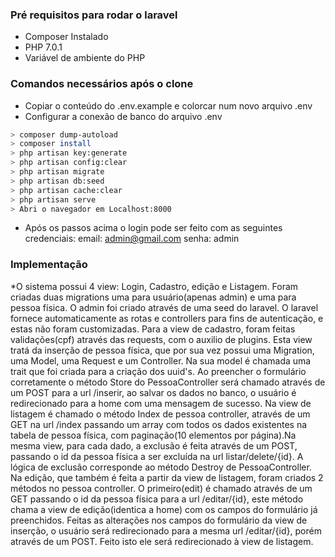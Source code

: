 ### Pré requisitos para rodar o laravel

* Composer Instalado
* PHP 7.0.1
* Variável de ambiente do PHP


### Comandos necessários após o clone

* Copiar o conteúdo do .env.example e colorcar num novo arquivo .env
* Configurar a conexão de banco do arquivo .env

```bash
> composer dump-autoload
> composer install
> php artisan key:generate
> php artisan config:clear
> php artisan migrate
> php artisan db:seed
> php artisan cache:clear
> php artisan serve
> Abri o navegador em Localhost:8000
```
* Após os passos acima o login pode ser feito com as seguintes credenciais: email: admin@gmail.com senha: admin

### Implementação

*O sistema possui 4 view: Login, Cadastro, edição e Listagem. Foram criadas duas migrations uma para usuário(apenas admin) e uma para pessoa física. O admin foi criado através de uma seed do laravel. O laravel fornece automaticamente as rotas e controllers para fins de autenticação, e estas não foram customizadas. Para a view de cadastro, foram feitas validações(cpf) através das requests, com o auxilio de plugins. Esta view tratá da inserção de pessoa física, que por sua vez possui uma Migration, uma Model, uma Request e um Controller. Na sua model é chamada uma trait que foi criada para a criação dos uuid's. Ao preencher o formulário corretamente o método Store do PessoaController será chamado através de um POST para a url /inserir, ao salvar os dados no banco, o usuário é redirecionado para a home com uma mensagem de sucesso. Na view de listagem é chamado o método Index de pessoa controller, através de um GET na url /index passando um array com todos os dados existentes na tabela de pessoa física, com paginação(10 elementos por página).Na mesma view, para cada dado, a exclusão é feita através de um POST, passando o id da pessoa física a ser excluída na url listar/delete/{id}. A lógica de exclusão corresponde ao método Destroy de PessoaController. Na edição, que também é feita a partir da view de listagem, foram criados 2 métodos no pessoa controller. O primeiro(edit) é chamado através de um GET passando o id da pessoa física para a url /editar/{id}, este método chama a view de edição(identica a home) com os campos do formulário já preenchidos. Feitas as alterações nos campos do formulário da view de inserção, o usuário será redirecionado para a mesma url /editar/{id}, porém através de um POST. Feito isto ele será redirecionado à view de listagem.

